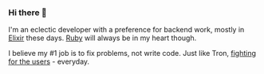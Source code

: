 ### Hi there 👋

I'm an eclectic developer with a preference for backend work, mostly in [Elixir](https://elixir-lang.org/) these days. [Ruby](https://www.ruby-lang.org/en/) will always be in my heart though.

I believe my #1 job is to fix problems, not write code. Just like Tron, [fighting for the users](https://www.youtube.com/watch?v=6a7NjiFGTik) - everyday.

<!--
**sardaukar/sardaukar** is a ✨ _special_ ✨ repository because its `README.md` (this file) appears on your GitHub profile.

Here are some ideas to get you started:

- 🔭 I’m currently working on ...
- 🌱 I’m currently learning ...
- 👯 I’m looking to collaborate on ...
- 🤔 I’m looking for help with ...
- 💬 Ask me about ...
- 📫 How to reach me: ...
- 😄 Pronouns: ...
- ⚡ Fun fact: ...
-->
